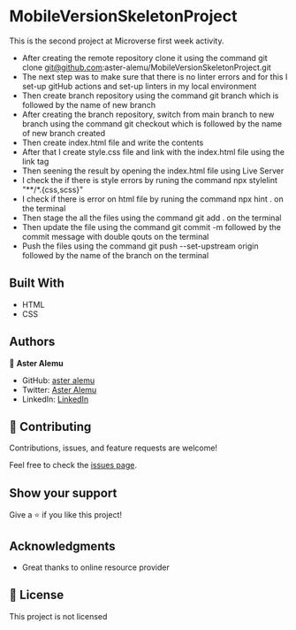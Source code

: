 # MobileVersionSkeletonProject

This is the second project at Microverse first week activity.
- After creating the remote repository clone it using the command git clone git@github.com:aster-alemu/MobileVersionSkeletonProject.git
- The next step was to make sure that there is no linter errors and for this I set-up gitHub actions and set-up linters in my local environment
- Then create branch repository using the command git branch which is followed by the name of new branch
- After creating the branch repository, switch from main branch to new branch using the command git checkout which is followed by the name of new branch created
- Then create index.html file and write the contents
- After that I create style.css file and link with the index.html file using the link tag
- Then seening the result by opening the index.html file using Live Server
- I check the if there is style errors by runing the command npx stylelint "**/*.{css,scss}"
- I check if there is error on html file by runing the command npx hint . on the terminal
- Then stage the all the files using the command git add . on the terminal
- Then update the file using the command git commit -m followed by the commit message with double qouts on the terminal
- Push the files using the command git push --set-upstream origin followed by the name of the branch on the terminal

## Built With

- HTML 
- CSS

## Authors

👤 **Aster Alemu**

- GitHub: [aster alemu](https://github.com/aster-alemu)
- Twitter: [Aster Alemu](https://twitter.com/asteralemu)
- LinkedIn: [LinkedIn](https://linkedin.com/in/aster-alemu)

## 🤝 Contributing

Contributions, issues, and feature requests are welcome!

Feel free to check the [issues page](../../issues/).

## Show your support

Give a ⭐️ if you like this project!

## Acknowledgments

- Great thanks to online resource provider 

## 📝 License

This project is not licensed